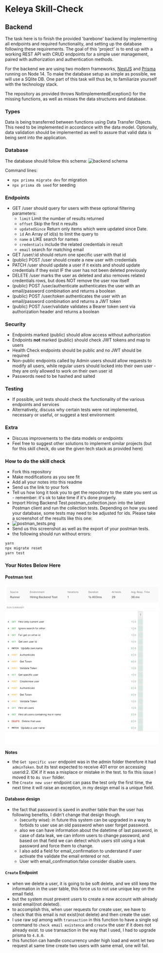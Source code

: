 # Keleya Skill-Check

## Backend

The task here is to finish the provided 'barebone' backend by implementing all endpoints and required functionality, and setting up the database following these requirements. The goal of this 'project' is to end up with a working REST API with CRUD endpoints for a simple user management, paired with authorization and authentication methods.

For the backend we are using two modern frameworks, [NestJS](https://docs.nestjs.com/) and [Prisma](https://www.prisma.io/docs/getting-started) running on Node 14. To make the database setup as simple as possible, we will use a SQlite DB. One part of this task will thus be, to familiarize yourself with the technology stack.

The repository as provided throws NotImplementedException() for the missing functions, as well as misses the data structures and database.

### Types

Data is being transferred between functions using Data Transfer Objects. This need to be implemented in accordance with the data model. Optionally, data validation should be implemented as well to assure that valid data is being sent into the application.

### Database

The database should follow this schema:
![backend schema](backend_schema.png)

Command lines:

- `npx prisma migrate dev` for migration
- `npx prisma db seed` for seeding

### Endpoints

- GET /user should query for users with these optional filtering parameters:
  - `limit` Limit the number of results returned
  - `offset` Skip the first n results
  - `updatedSince` Return only items which were updated since Date.
  - `id` An Array of id(s) to limit the query to
  - `name` a LIKE search for names
  - `credentials` include the related credentials in result
  - `email` search for matching email
- GET /user/:id should return one specific user with that id
- (public) POST /user should create a new user with credentials
- PATCH /user should update a user if it exists and should update credentials if they exist IF the user has not been deleted previously
- DELETE /user marks the user as deleted and also removes related credentials rows, but does NOT remove the user row itself
- (public) POST /user/authenticate authenticates the user with an email/password combination and returns a boolean
- (public) POST /user/token authenticates the user with an email/password combination and returns a JWT token
- (public) POST /user/validate validates a Bearer token sent via authorization header and returns a boolean

### Security

- Endpoints marked (public) should allow access without authorization
- Endpoints **not** marked (public) should check JWT tokens and map to users
- Health Check endpoints should be public and no JWT should be required
- Non-public endpoints called by Admin users should allow requests to modify all users, while regular users should locked into their own user - they are only allowed to work on their own user id
- Passwords need to be hashed and salted

### Testing

- If possible, unit tests should check the functionality of the various endpoints and services
- Alternatively, discuss why certain tests were not implemented, necessary or useful, or suggest a test environment

### Extra

- Discuss improvements to the data models or endpoints
- Feel free to suggest other solutions to implement similar projects (but for this skill check, do use the given tech stack as provided here)

### How to do the skill check

- Fork this repository
- Make modifications as you see fit
- Add all your notes into this readme
- Send us the link to your fork
- Tell us how long it took you to get the repository to the state you sent us - remember: it's ok to take time if it's done properly.
- Import Hiring Backend Test.postman_collection.json into the latest Postman client and run the collection tests. Depending on how you seed your database, some tests may need to be adjusted for ids. Please take a screenshot of the results like this one:
- ![postman_tests.png](postman_tests.png)
- Send us this screenshot as well as the export of your postman tests.
- the following should run without errors:
```
yarn
npx migrate reset
yarn test
```
### Your Notes Below Here

#### Postman test
![postman](Screen%20Shot%202023-02-26%20at%2013.57.56.png)

**Notes**
- the `Get specific user` endpoint was in the admin folder therefore it had `adminToken`. but its test expected to receive 401 error on accessing userid:2. IDK if it was a misplace or mistake in the test. to fix this issue I moved it to `As User` folder.
- the `Create new user` endpoint can pass the test only the first time, the next time it will raise an exception, in my design email is a unique field.

#### Database design
- the fact that password is saved in another table than the user has following benefits, I didn't change that design though. 
  - (security wise): in future this system can be upgraded in a way to forbids to user use an old password when user forget password.
  - also we can have information about the datetime of last password, in case of data leak, we can inform users to change password, and based on that field we can detect which users still using a leak password and force them to change.
  - I also add a field for email_confirmation to understand if user activate the validate the email entered or not.
  - User with email_confirmation:false consider disable users.

#### `Create` Endpoint
- when we delete a user, it is going to be soft delete, and we still keep the information in the user table, this force us to not use unique key on the email field.
- but the system must prevent users to create a new account with already exist email(not deleted).
- to accomplish this, when user requests for create user, we have to check that this email is not exist(not delete) and then create the user. 
- I use raw sql among with `transaction` in this function to have a single sql command to `check email existence` and `create` the user if it does not already exist. to use transaction in the way that I used, I had to upgrade prisma to `4.8.0`.
- this function can handle concurrency under high load and wont let two request at same time create two users with same email, one will fail.
  